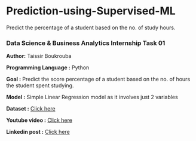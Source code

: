 # Prediction-using-Supervised-ML

Predict the percentage of a student based on the no. of study hours.

### Data Science & Business Analytics Internship Task 01 

**Author:** Taissir Boukrouba

**Programming Language :** Python

**Goal :** Predict the score percentage of a student based on the no. of hours the student spent studying.

**Model :** Simple Linear Regression model as it involves just 2 variables

**Dataset :** [Click here](http://bit.ly/w-data)

**Youtube video :** [Click here](https://youtu.be/h_ekpzcDDJI)

**Linkedin post :** [Click here](https://www.linkedin.com/posts/taissir-b-65480219b_linkedin-activity-7048397257578041344-rHaN?utm_source=share&utm_medium=member_desktop)




